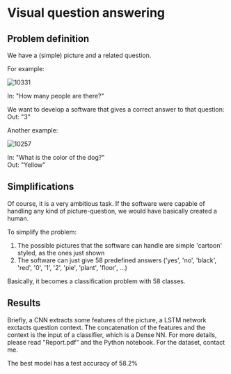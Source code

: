 # Visual question answering

## Problem definition 
We have a (simple) picture and a related question.

For example:

![10331](https://user-images.githubusercontent.com/92381157/137201546-8c937b6d-43a4-46c8-8f02-5c1e98fda089.png)

In: "How many people are there?"

We want to develop a software that gives a correct answer to that question:  
Out: "3"

Another example:

![10257](https://user-images.githubusercontent.com/92381157/137201832-2318bff9-5334-49df-8649-1a79a2bbb192.png)

In: "What is the color of the dog?"  
Out: "Yellow"

## Simplifications  
Of course, it is a very ambitious task. If the software were capable of handling any kind of picture-question, we would have basically created a human. 

To simplify the problem:
1. The possible pictures that the software can handle are simple 'cartoon' styled, as the ones just shown
2. The software can just give 58 predefined answers ('yes', 'no', 'black', 'red', '0', '1', '2', 'pie', 'plant', 'floor', ...)

Basically, it becomes a classification problem with 58 classes.

## Results
Briefly, a CNN extracts some features of the picture, a LSTM network exctacts question context. The concatenation of the features and the context is the input of a classifier, which is a Dense NN. For more details, please read "Report.pdf" and the Python notebook. For the dataset, contact me.  

The best model has a test accuracy of 58.2%



